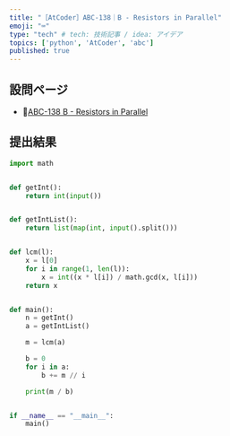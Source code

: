```yaml
---
title: "［AtCoder］ABC-138｜B - Resistors in Parallel"
emoji: "⌨️"
type: "tech" # tech: 技術記事 / idea: アイデア
topics: ['python', 'AtCoder', 'abc']
published: true
---
```


## 設問ページ

- 🔗[ABC-138 B - Resistors in Parallel](https://atcoder.jp/contests/abc138/tasks/abc138_b)

## 提出結果

```python
import math


def getInt():
    return int(input())


def getIntList():
    return list(map(int, input().split()))


def lcm(l):
    x = l[0]
    for i in range(1, len(l)):
        x = int((x * l[i]) / math.gcd(x, l[i]))
    return x


def main():
    n = getInt()
    a = getIntList()

    m = lcm(a)

    b = 0
    for i in a:
        b += m // i

    print(m / b)


if __name__ == "__main__":
    main()
```

